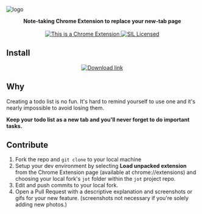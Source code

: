![logo](readmeImages/screenshot1.png)

<p align="center">
  <strong>Note-taking Chrome Extension to replace your new-tab page</strong><br><br>
  <a href="https://chrome.google.com/webstore/detail/jot/mnemjleajnmodijhnibpekloajfdjjja?hl=en-US">
    <img src="https://img.shields.io/badge/Chrome-Extension-yellow.svg" alt="This is a Chrome Extension" />
  </a>
  <a href="jot/LICENSE.txt">
    <img src="https://img.shields.io/badge/license-SIL-blue.svg" alt="SIL Licensed" />
  </a>
</p>

## Install
<p align="center">
  <a href="https://chrome.google.com/webstore/detail/jot/mnemjleajnmodijhnibpekloajfdjjja?hl=en-US">
    <img src="readmeImages/chromeStoreLink.png" alt="Download link" />
  </a>
</p>

## Why
Creating a todo list is no fun. It's hard to remind yourself to use one and it's nearly impossible to avoid losing them.

**Keep your todo list as a new tab and you'll never forget to do important tasks.**

## Contribute
1. Fork the repo and ```git clone``` to your local machine
1. Setup your dev environment by selecting **Load unpacked extension** from the Chrome Extension page (available at chrome://extensions) and choosing your local fork's ```jot``` folder within the ```jot``` project repo.
1. Edit and push commits to your local fork.
1. Open a Pull Request with a descriptive explanation and screenshots or gifs for your new feature. (screenshots not necessary if you're solely adding new photos.)
